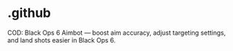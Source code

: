 # .github
COD: Black Ops 6 Aimbot — boost aim accuracy, adjust targeting settings, and land shots easier in Black Ops 6.
